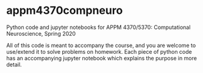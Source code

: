 # appm4370compneuro
Python code and jupyter notebooks for APPM 4370/5370: Computational Neuroscience, Spring 2020

All of this code is meant to accompany the course, and you are welcome to use/extend it to solve problems on homework. Each piece of python code has an accompanying jupyter notebook which explains the purpose in more detail.
